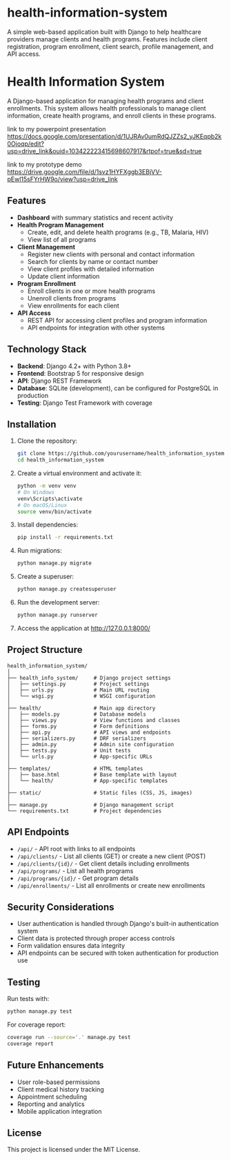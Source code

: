# health-information-system
A simple web-based application built with Django to help healthcare providers manage clients and health programs. Features include client registration, program enrollment, client search, profile management, and API access.
# Health Information System

A Django-based application for managing health programs and client enrollments. This system allows health professionals to manage client information, create health programs, and enroll 
clients in these programs.

link to my powerpoint presentation https://docs.google.com/presentation/d/1UJRAv0umRdQJZZs2_yJKEqpb2k0Ojoqp/edit?usp=drive_link&ouid=103422223415698607917&rtpof=true&sd=true


link to my prototype demo  https://drive.google.com/file/d/1svz1HYFXggb3EBjVV-pEwl15sFYrHW9o/view?usp=drive_link
## Features

- **Dashboard** with summary statistics and recent activity
- **Health Program Management**
  - Create, edit, and delete health programs (e.g., TB, Malaria, HIV)
  - View list of all programs
- **Client Management**
  - Register new clients with personal and contact information
  - Search for clients by name or contact number
  - View client profiles with detailed information
  - Update client information
- **Program Enrollment**
  - Enroll clients in one or more health programs
  - Unenroll clients from programs
  - View enrollments for each client
- **API Access**
  - REST API for accessing client profiles and program information
  - API endpoints for integration with other systems

## Technology Stack

- **Backend**: Django 4.2+ with Python 3.8+
- **Frontend**: Bootstrap 5 for responsive design
- **API**: Django REST Framework
- **Database**: SQLite (development), can be configured for PostgreSQL in production
- **Testing**: Django Test Framework with coverage

## Installation

1. Clone the repository:
   ```bash
   git clone https://github.com/yourusername/health_information_system.git
   cd health_information_system
   ```

2. Create a virtual environment and activate it:
   ```bash
   python -m venv venv
   # On Windows
   venv\Scripts\activate
   # On macOS/Linux
   source venv/bin/activate
   ```

3. Install dependencies:
   ```bash
   pip install -r requirements.txt
   ```

4. Run migrations:
   ```bash
   python manage.py migrate
   ```

5. Create a superuser:
   ```bash
   python manage.py createsuperuser
   ```

6. Run the development server:
   ```bash
   python manage.py runserver
   ```

7. Access the application at http://127.0.0.1:8000/

## Project Structure

```
health_information_system/
│
├── health_info_system/     # Django project settings
│   ├── settings.py         # Project settings
│   ├── urls.py             # Main URL routing
│   └── wsgi.py             # WSGI configuration
│
├── health/                 # Main app directory
│   ├── models.py           # Database models
│   ├── views.py            # View functions and classes
│   ├── forms.py            # Form definitions
│   ├── api.py              # API views and endpoints
│   ├── serializers.py      # DRF serializers
│   ├── admin.py            # Admin site configuration
│   ├── tests.py            # Unit tests
│   └── urls.py             # App-specific URLs
│
├── templates/              # HTML templates
│   ├── base.html           # Base template with layout
│   └── health/             # App-specific templates
│
├── static/                 # Static files (CSS, JS, images)
│
├── manage.py               # Django management script
└── requirements.txt        # Project dependencies
```

## API Endpoints

- `/api/` - API root with links to all endpoints
- `/api/clients/` - List all clients (GET) or create a new client (POST)
- `/api/clients/{id}/` - Get client details including enrollments
- `/api/programs/` - List all health programs
- `/api/programs/{id}/` - Get program details
- `/api/enrollments/` - List all enrollments or create new enrollments

## Security Considerations

- User authentication is handled through Django's built-in authentication system
- Client data is protected through proper access controls
- Form validation ensures data integrity
- API endpoints can be secured with token authentication for production use

## Testing

Run tests with:
```bash
python manage.py test
```

For coverage report:
```bash
coverage run --source='.' manage.py test
coverage report
```

## Future Enhancements

- User role-based permissions
- Client medical history tracking
- Appointment scheduling
- Reporting and analytics
- Mobile application integration

## License

This project is licensed under the MIT License.
